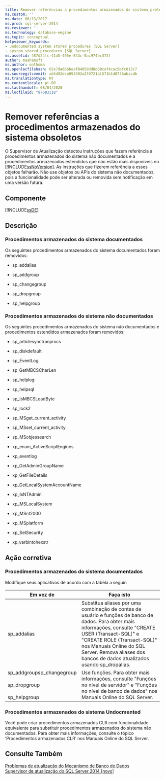 ```yaml
---
title: Remover referências a procedimentos armazenados do sistema preteridos | Microsoft Docs
ms.custom: ''
ms.date: 06/13/2017
ms.prod: sql-server-2014
ms.reviewer: ''
ms.technology: database-engine
ms.topic: conceptual
helpviewer_keywords:
- undocumented system stored procedures [SQL Server]
- system stored procedures [SQL Server]
ms.assetid: 487d24fc-41d5-495e-843c-0ac974ec472f
author: mashamsft
ms.author: mathoma
ms.openlocfilehash: 65e7da666beaf84050dd8d60caf4cac5bfc013c7
ms.sourcegitcommit: ad4d92dce894592a259721a1571b1d8736abacdb
ms.translationtype: MT
ms.contentlocale: pt-BR
ms.lasthandoff: 08/04/2020
ms.locfileid: "87683318"
---
```

# <a name="remove-references-to-deprecated-system-stored-procedures"></a>Remover referências a procedimentos armazenados do sistema obsoletos
  O Supervisor de Atualização detectou instruções que fazem referência a procedimentos armazenados do sistema não documentados e a procedimentos armazenados estendidos que não estão mais disponíveis no [!INCLUDE[ssNoVersion](../../includes/ssnoversion-md.md)]. As instruções que fizerem referência a esses objetos falharão. Não use objetos ou APIs do sistema não documentados, pois a funcionalidade pode ser alterada ou removida sem notificação em uma versão futura.  
  
## <a name="component"></a>Componente  
 [!INCLUDE[ssDE](../../includes/ssde-md.md)]  
  
## <a name="description"></a>Descrição  
  
### <a name="documented-system-stored-procedures"></a>Procedimentos armazenados do sistema documentados  
 Os seguintes procedimentos armazenados do sistema documentados foram removidos:  
  
-   sp_addalias  
  
-   sp_addgroup  
  
-   sp_changegroup  
  
-   sp_dropgroup  
  
-   sp_helpgroup  
  
### <a name="undocumented-system-stored-procedures"></a>Procedimentos armazenados do sistema não documentados  
 Os seguintes procedimentos armazenados do sistema não documentados e procedimentos estendidos armazenados foram removidos:  
  
-   sp_articlesynctranprocs  
  
-   sp_diskdefault  
  
-   sp_EventLog  
  
-   sp_GetMBCSCharLen  
  
-   sp_helplog  
  
-   sp_helpsql  
  
-   sp_IsMBCSLeadByte  
  
-   sp_lock2  
  
-   sp_MSget_current_activity  
  
-   sp_MSset_current_activity  
  
-   sp_MSobjessearch  
  
-   xp_enum_ActiveScriptEngines  
  
-   xp_eventlog  
  
-   xp_GetAdminGroupName  
  
-   xp_GetFileDetails  
  
-   xp_GetLocalSystemAccountName  
  
-   xp_IsNTAdmin  
  
-   xp_MSLocalSystem  
  
-   xp_MSnt2000  
  
-   xp_MSplatform  
  
-   xp_SetSecurity  
  
-   xp_varbintohexstr  
  
## <a name="corrective-action"></a>Ação corretiva  
  
### <a name="documented-system-stored-procedures"></a>Procedimentos armazenados do sistema documentados  
 Modifique seus aplicativos de acordo com a tabela a seguir:  
  
|Em vez de|Faça isto|  
|----------------|-------------|  
|sp_addalias|Substitua aliases por uma combinação de contas de usuário e funções de banco de dados. Para obter mais informações, consulte "CREATE USER (Transact-SQL)" e "CREATE ROLE (Transact-SQL)" nos Manuais Online do SQL Server. Remova aliases dos bancos de dados atualizados usando sp_dropalias.|  
|sp_addgroupsp_changegroup<br /><br /> sp_dropgroup<br /><br /> sp_helpgroup|Use funções. Para obter mais informações, consulte "Funções no nível de servidor" e "Funções no nível de banco de dados" nos Manuais Online do SQL Server.|  
  
### <a name="undocmented-system-stored-procedures"></a>Procedimentos armazenados do sistema Undocmented  
 Você pode criar procedimentos armazenados CLR com funcionalidade equivalente para substituir procedimentos armazenados do sistema não documentados. Para obter mais informações, consulte o tópico ‘Procedimentos armazenados CLR’ nos Manuais Online do SQL Server.  
  
## <a name="see-also"></a>Consulte Também  
 [Problemas de atualização do Mecanismo de Banco de Dados](../../../2014/sql-server/install/database-engine-upgrade-issues.md)   
 [Supervisor de atualização do SQL Server 2014 &#91;novo&#93;](sql-server-2014-upgrade-advisor.md)  
  
  
